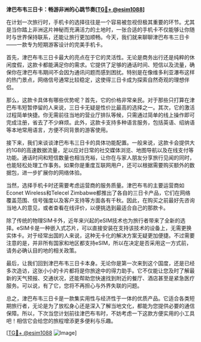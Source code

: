 **津巴布韦三日卡：畅游非洲的心跳节奏[[TG💪+ @esim1088](https://t.me/s/esim1088)]**

在计划一次旅行时，手机卡的选择往往是一个容易被忽视但极其重要的环节。尤其是当你踏上非洲这片神秘而充满活力的土地时，一张合适的手机卡不仅能够让你随时与世界保持联系，还能让旅行更加顺畅。今天，我们就来聊聊津巴布韦三日卡——一款专为短期游客设计的完美手机卡。

首先，津巴布韦三日卡最大的亮点在于它的灵活性。无论是商务出行还是纯粹的休闲度假，这款卡都能满足你的需求。它提供了足够的通话时间、短信以及流量，确保你在津巴布韦期间不会因为通讯问题而感到困扰。特别是在像维多利亚瀑布这样的热门景点，网络信号通常比较稳定，这使得三日卡成为探索自然奇观的理想伴侣。

那么，这款卡具体有哪些优势呢？首先，它的价格非常亲民。对于那些只打算在津巴布韦短暂停留的人来说，三日卡无疑是性价比最高的选择之一。其次，它的激活过程简单快捷。你无需前往当地的营业厅排队等候，只需通过简单的线上操作即可完成注册，省去了不少麻烦。此外，这款卡支持多种语言服务，包括英语、绍纳语等本地常用语言，方便不同背景的游客使用。

接下来，我们来谈谈津巴布韦三日卡的具体功能配置。一般来说，这款卡会提供大约1GB的高速数据流量，足以应对日常的社交媒体浏览、地图导航以及在线支付等功能。通话时间和短信数量也相当充裕，让你在与家人朋友分享旅行见闻的同时，也能轻松处理工作事务。如果你是重度互联网用户，还可以根据需要购买额外的数据包，进一步扩展你的网络体验。

当然，选择手机卡时还需要考虑运营商的服务质量。津巴布韦的主要运营商如Econet Wireless和Telecel Zimbabwe都推出了各自的三日卡产品，它们在网络覆盖范围、信号强度以及客户支持等方面各有千秋。因此，在购买之前最好先咨询当地人的意见，或者查看在线评价，以便挑选到最适合自己的那款卡。

除了传统的物理SIM卡外，近年来兴起的eSIM技术也为旅行者带来了全新的选择。eSIM卡是一种嵌入式芯片，可以直接安装在支持该技术的设备上，无需更换实体卡。对于经常出国的人来说，这种无卡化的解决方案无疑更加便捷。不过需要注意的是，并非所有国家和地区都支持eSIM，所以在决定是否采用这一方式前，请务必确认目的地的相关政策。

最后，让我们回到津巴布韦三日卡本身。无论你是第一次来到这个国度，还是已经多次造访，这张小小的卡片都将是你旅途中的得力助手。它不仅能让您及时了解最新的天气预报、交通状况，还能帮助您快速找到附近的餐厅、酒店甚至是紧急医疗服务。可以说，有了它，您将不再担心与外界失联的问题。

总之，津巴布韦三日卡是一款集实用性与经济性于一体的优质产品。它适合各类短期旅行者，无论是为了放松身心还是深入了解当地文化，都能为您提供必要的通信保障。所以，下次当您计划前往津巴布韦时，不妨考虑一下这款方便实用的小工具吧！相信它会给您的旅程增添更多便利与乐趣。

[[TG💪+ @esim1088](https://t.me/s/esim1088) ![Image](https://i.postimg.cc/4NQfJmqS/Snipaste-2025-05-13-00-14-12.png)]